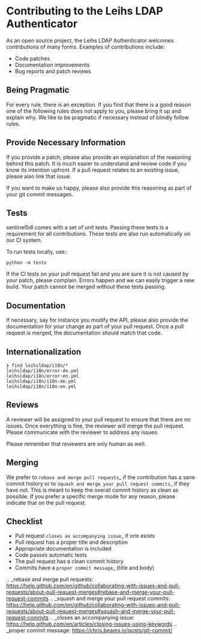 Contributing to the Leihs LDAP Authenticator
============================================

As an open source project, the Leihs LDAP Authenticator welcomes contributions of many forms.
Examples of contributions include:

- Code patches
- Documentation improvements
- Bug reports and patch reviews


Being Pragmatic
---------------

For every rule, there is an exception.
If you find that there is a good reason one of the following rules does not apply to you,
please bring it up and explain why.
We like to be pragmatic if necessary instead of blindly follow rules.


Provide Necessary Information
-----------------------------

If you provide a patch, please also provide an explanation of the reasoning behind this patch.
It is much easier to understand and review code if you know its intention upfront.
If a pull request relates to an existing issue, please also link that issue.

If you want to make us happy, please also provide this reasoning as part of your git commit messages.


Tests
-----

sentinel5dl comes with a set of unit tests.
Passing these tests is a requirement for all contributions.
These tests are also run automatically on our CI system.

To run tests locally, use::

    python -m tests

If the CI tests on your pull request fail and you are sure it is not caused by your patch, please complain.
Errors happen and we can easily trigger a new build.
Your patch cannot be merged without these tests passing.


Documentation
-------------

If necessary, say for instance you modify the API,
please also provide the documentation for your change as part of your pull request.
Once a pull request is merged, the documentation should match that code.


Internationalization
--------------------

```
❯ find leihsldap/i18n/*
leihsldap/i18n/error-de.yml
leihsldap/i18n/error-en.yml
leihsldap/i18n/i18n-de.yml
leihsldap/i18n/i18n-en.yml
```


Reviews
-------

A reviewer will be assigned to your pull request to ensure that there are no issues.
Once everything is fine, the reviewer will merge the pull request.
Please communicate with the reviewer to address any issues.

Please remember that reviewers are only human as well.


Merging
-------

We prefer to `rebase and merge pull requests`_ if the contribution has a sane commit history
or to `squash and merge your pull request commits`_ if they have not.
This is meant to keep the overall commit history as clean as possible.
If you prefer a specific merge mode for any reason, please indicate that on the pull request.


Checklist
---------

- Pull request `closes an accompanying issue`_ if one exists
- Pull request has a proper title and description
- Appropriate documentation is included
- Code passes automatic tests
- The pull request has a clean commit history
- Commits have a `proper commit message`_ (title and body)


.. _rebase and merge pull requests: https://help.github.com/en/github/collaborating-with-issues-and-pull-requests/about-pull-request-merges#rebase-and-merge-your-pull-request-commits
.. _squash and merge your pull request commits: https://help.github.com/en/github/collaborating-with-issues-and-pull-requests/about-pull-request-merges#squash-and-merge-your-pull-request-commits
.. _closes an accompanying issue: https://help.github.com/en/articles/closing-issues-using-keywords
.. _proper commit message: https://chris.beams.io/posts/git-commit/
